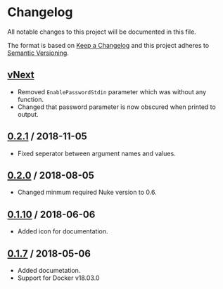 # Changelog
All notable changes to this project will be documented in this file.

The format is based on [Keep a Changelog](http://keepachangelog.com/en/1.0.0/)
and this project adheres to [Semantic Versioning](http://semver.org/spec/v2.0.0.html).

## [vNext]
- Removed `EnablePasswordStdin` parameter which was without any function.
- Changed that password parameter is now obscured when printed to output.
## [0.2.1] / 2018-11-05
- Fixed seperator between argument names and values.
## [0.2.0] / 2018-08-05
- Changed minmum required Nuke version to 0.6.
## [0.1.10] / 2018-06-06
- Added icon for documentation.
## [0.1.7] / 2018-05-06
- Added documetation.
- Support for Docker v18.03.0

[vNext]: https://github.com/nuke-build/docker/compare/0.2.1...HEAD
[0.2.1]: https://github.com/nuke-build/docker/compare/0.2.0...0.2.1
[0.2.0]: https://github.com/nuke-build/docker/compare/0.1.10...0.2.0
[0.1.10]: https://github.com/nuke-build/docker/compare/0.1.7...0.1.10
[0.1.7]: https://github.com/nuke-build/docker/tree/0.1.7

